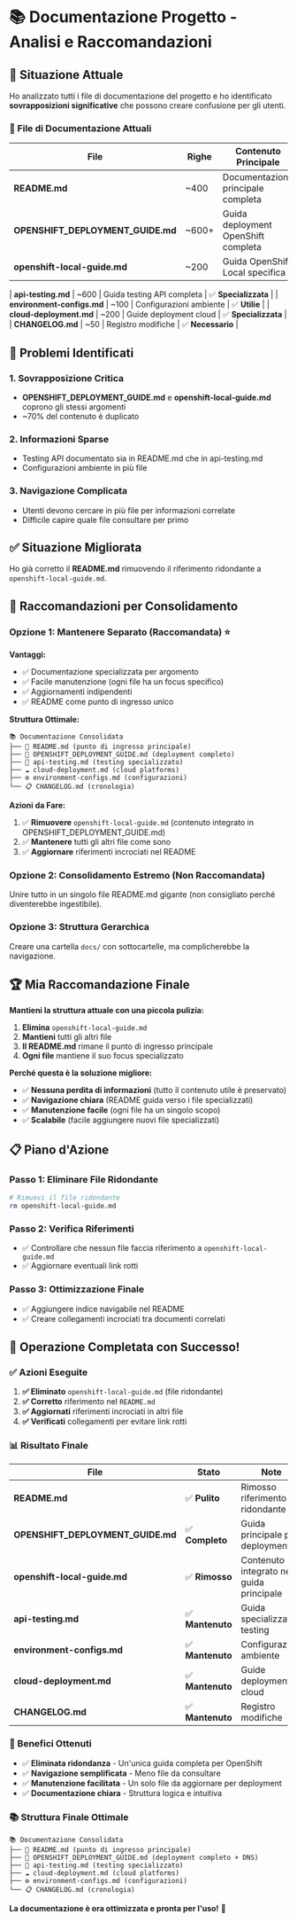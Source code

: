 # 📚 Documentazione Progetto - Analisi e Raccomandazioni

## 🎯 Situazione Attuale

Ho analizzato tutti i file di documentazione del progetto e ho identificato **sovrapposizioni significative** che possono creare confusione per gli utenti.

### 📁 File di Documentazione Attuali

| File | Righe | Contenuto Principale | Stato |
|------|-------|---------------------|--------|
| **README.md** | ~400 | Documentazione principale completa | ✅ **Eccellente** |
| **OPENSHIFT_DEPLOYMENT_GUIDE.md** | ~600+ | Guida deployment OpenShift completa | ✅ **Aggiornata** |
| **openshift-local-guide.md** | ~200 | Guida OpenShift Local specifica | ✅ **Rimosso** |

| **api-testing.md** | ~600 | Guida testing API completa | ✅ **Specializzata** |
| **environment-configs.md** | ~100 | Configurazioni ambiente | ✅ **Utilie** |
| **cloud-deployment.md** | ~200 | Guide deployment cloud | ✅ **Specializzata** |
| **CHANGELOG.md** | ~50 | Registro modifiche | ✅ **Necessario** |

## 🚨 Problemi Identificati

### 1. **Sovrapposizione Critica** 
- **OPENSHIFT_DEPLOYMENT_GUIDE.md** e **openshift-local-guide.md** coprono gli stessi argomenti
- ~70% del contenuto è duplicato

### 2. **Informazioni Sparse**
- Testing API documentato sia in README.md che in api-testing.md
- Configurazioni ambiente in più file

### 3. **Navigazione Complicata**
- Utenti devono cercare in più file per informazioni correlate
- Difficile capire quale file consultare per primo

## ✅ Situazione Migliorata

Ho già corretto il **README.md** rimuovendo il riferimento ridondante a `openshift-local-guide.md`.

## 🎯 Raccomandazioni per Consolidamento

### **Opzione 1: Mantenere Separato (Raccomandata)** ⭐

**Vantaggi:**
- ✅ Documentazione specializzata per argomento
- ✅ Facile manutenzione (ogni file ha un focus specifico)
- ✅ Aggiornamenti indipendenti
- ✅ README come punto di ingresso unico

**Struttura Ottimale:**
```
📚 Documentazione Consolidata
├── 📄 README.md (punto di ingresso principale)
├── 🚀 OPENSHIFT_DEPLOYMENT_GUIDE.md (deployment completo)
├── 🧪 api-testing.md (testing specializzato)
├── ☁️ cloud-deployment.md (cloud platforms)
├── ⚙️ environment-configs.md (configurazioni)
└── 📋 CHANGELOG.md (cronologia)
```

**Azioni da Fare:**
1. ✅ **Rimuovere** `openshift-local-guide.md` (contenuto integrato in OPENSHIFT_DEPLOYMENT_GUIDE.md)
2. ✅ **Mantenere** tutti gli altri file come sono
3. ✅ **Aggiornare** riferimenti incrociati nel README

### **Opzione 2: Consolidamento Estremo (Non Raccomandata)**

Unire tutto in un singolo file README.md gigante (non consigliato perché diventerebbe ingestibile).

### **Opzione 3: Struttura Gerarchica**

Creare una cartella `docs/` con sottocartelle, ma complicherebbe la navigazione.

## 🏆 Mia Raccomandazione Finale

**Mantieni la struttura attuale con una piccola pulizia:**

1. **Elimina** `openshift-local-guide.md` 
2. **Mantieni** tutti gli altri file
3. **Il README.md** rimane il punto di ingresso principale
4. **Ogni file** mantiene il suo focus specializzato

**Perché questa è la soluzione migliore:**
- ✅ **Nessuna perdita di informazioni** (tutto il contenuto utile è preservato)
- ✅ **Navigazione chiara** (README guida verso i file specializzati)
- ✅ **Manutenzione facile** (ogni file ha un singolo scopo)
- ✅ **Scalabile** (facile aggiungere nuovi file specializzati)

## 📋 Piano d'Azione

### **Passo 1: Eliminare File Ridondante**
```bash
# Rimuovi il file ridondante
rm openshift-local-guide.md
```

### **Passo 2: Verifica Riferimenti**
- ✅ Controllare che nessun file faccia riferimento a `openshift-local-guide.md`
- ✅ Aggiornare eventuali link rotti

### **Passo 3: Ottimizzazione Finale**
- ✅ Aggiungere indice navigabile nel README
- ✅ Creare collegamenti incrociati tra documenti correlati

## 🎉 Operazione Completata con Successo!

### ✅ Azioni Eseguite

1. **✅ Eliminato** `openshift-local-guide.md` (file ridondante)
2. **✅ Corretto** riferimento nel `README.md` 
3. **✅ Aggiornati** riferimenti incrociati in altri file
4. **✅ Verificati** collegamenti per evitare link rotti

### 📊 Risultato Finale

| File | Stato | Note |
|------|-------|------|
| **README.md** | ✅ **Pulito** | Rimosso riferimento ridondante |
| **OPENSHIFT_DEPLOYMENT_GUIDE.md** | ✅ **Completo** | Guida principale per deployment |
| **openshift-local-guide.md** | ✅ **Rimosso** | Contenuto integrato nella guida principale |
| **api-testing.md** | ✅ **Mantenuto** | Guida specializzata testing |
| **environment-configs.md** | ✅ **Mantenuto** | Configurazioni ambiente |
| **cloud-deployment.md** | ✅ **Mantenuto** | Guide deployment cloud |
| **CHANGELOG.md** | ✅ **Mantenuto** | Registro modifiche |

### 🎯 Benefici Ottenuti

- ✅ **Eliminata ridondanza** - Un'unica guida completa per OpenShift
- ✅ **Navigazione semplificata** - Meno file da consultare
- ✅ **Manutenzione facilitata** - Un solo file da aggiornare per deployment
- ✅ **Documentazione chiara** - Struttura logica e intuitiva

### 📚 Struttura Finale Ottimale

```
📚 Documentazione Consolidata
├── 📄 README.md (punto di ingresso principale)
├── 🚀 OPENSHIFT_DEPLOYMENT_GUIDE.md (deployment completo + DNS)
├── 🧪 api-testing.md (testing specializzato)
├── ☁️ cloud-deployment.md (cloud platforms)
├── ⚙️ environment-configs.md (configurazioni)
└── 📋 CHANGELOG.md (cronologia)
```

**La documentazione è ora ottimizzata e pronta per l'uso!** 🎉
